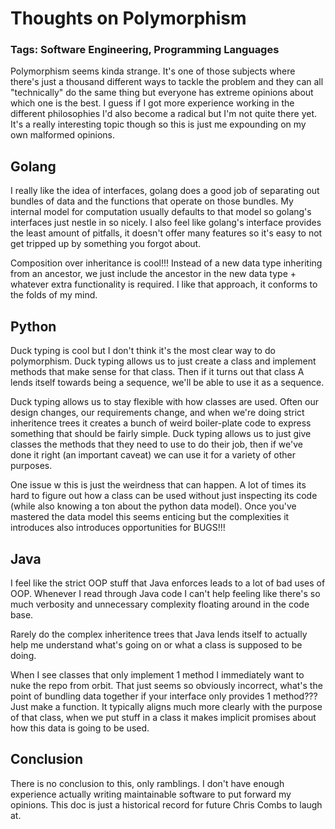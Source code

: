 # Thoughts on Polymorphism

### Tags: Software Engineering, Programming Languages

Polymorphism seems kinda strange. It's one of those subjects where there's just a thousand
different ways to tackle the problem and they can all "technically" do the same thing but
everyone has extreme opinions about which one is the best. I guess if I got more experience
working in the different philosophies I'd also become a radical but I'm not quite there yet.
It's a really interesting topic though so this is just me expounding on my own malformed
opinions.

## Golang

I really like the idea of interfaces, golang does a good job of
separating out bundles of data and the functions that operate
on those bundles. My internal model for computation usually defaults
to that model so golang's interfaces just nestle in so nicely. I also
feel like golang's interface provides the least amount of pitfalls, it
doesn't offer many features so it's easy to not get tripped up by something
you forgot about.

Composition over inheritance is cool!!! Instead of a new data type
inheriting from an ancestor, we just include the ancestor in the new
data type + whatever extra functionality is required. I like that approach,
it conforms to the folds of my mind.


## Python
Duck typing is cool but I don't think it's the most clear way to do
polymorphism. Duck typing allows us to just create a class and implement
methods that make sense for that class. Then if it turns out that class
A lends itself towards being a sequence, we'll be able to use it as a
sequence.

Duck typing allows us to stay flexible with how classes are used.
Often our design changes, our requirements change, and when we're doing
strict inheritence trees it creates a bunch of weird boiler-plate code
to express something that should be fairly simple. Duck typing allows us
to just give classes the methods that they need to use to do their job,
then if we've done it right (an important caveat) we can use it for a variety
of other purposes.

One issue w this is just the weirdness that can happen. A lot of times its
hard to figure out how a class can be used without just inspecting its code
(while also knowing a ton about the python data model). Once you've mastered
the data model this seems enticing but the complexities it introduces also
introduces opportunities for BUGS!!!

## Java
I feel like the strict OOP stuff that Java enforces leads to a lot of bad
uses of OOP. Whenever I read through Java code I can't help feeling
like there's so much verbosity and unnecessary complexity floating
around in the code base.

Rarely do the complex inheritence trees that Java lends itself to
actually help me understand what's going on or what a class is supposed
to be doing.

When I see classes that only implement 1 method I immediately want to
nuke the repo from orbit. That just seems so obviously incorrect,
what's the point of bundling data together if your interface only
provides 1 method??? Just make a function. It typically aligns much more
clearly with the purpose of that class, when we put stuff in a class
it makes implicit promises about how this data is going to be used.

## Conclusion

There is no conclusion to this, only ramblings. I don't have enough experience
actually writing maintainable software to put forward my opinions. This doc is
just a historical record for future Chris Combs to laugh at.

